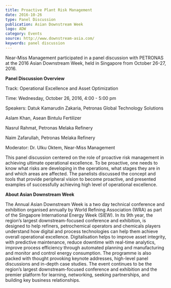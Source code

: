 ```yaml
---
title: Proactive Plant Risk Management
date: 2016-10-26
type: Panel Discussion
publication: Asian Downstream Week
logo: ADW
category: Events
source: http://www.downstream-asia.com/
keywords: panel discussion 
---
```

Near-Miss Management participated in a panel discussion with PETRONAS at the 2016 Asian Downstream Week, held in Singapore from October 26-27, 2016.


**Panel Discussion Overview**

Track: Operational Excellence and Asset Optimization

Time: Wednesday, October 26, 2016, 4:00 - 5:00 pm

Speakers: Datuk Kamarudin Zakaria, Petronas Global Technology Solutions

Aslam Khan, Asean Bintulu Fertilizer

Nasrul Rahmat, Petronas Melaka Refinery

Naim Zafarullah, Petronas Melaka Refinery

Moderator: Dr. Ulku Oktem, Near-Miss Management

This panel discussion centered on the role of proactive risk management in achieving ultimate operational excellence. To be proactive, one needs to know what risks are developing in the operations, what stages they are in and which areas are affected. The panelists discussed the concept and tools that provide peripheral vision to become proactive, and presented examples of successfully achieving high level of operational excellence.


**About Asian Downstream Week**

The Annual Asian Downstream Week is a two day technical conference and exhibition organised annually by World Refining Association (WRA) as part of the Singapore International Energy Week (SIEW).  In its 9th year, the region’s largest downstream-focused conference and exhibition, is designed to help refiners, petrochemical operators and chemicals players understand how digital and process technologies can help them achieve overall operational excellence. Digitalisation helps to improve asset integrity, with predictive maintenance, reduce downtime with real-time analytics, improve process efficiency through automated planning and manufacturing and monitor and control energy consumption. The programme is also packed with thought provoking keynote addresses, high-level panel discussions and in-depth case studies. The event continues to be the region’s largest downstream-focused conference and exhibition and the premier platform for learning, networking, seeking partnerships, and building key business relationships.
